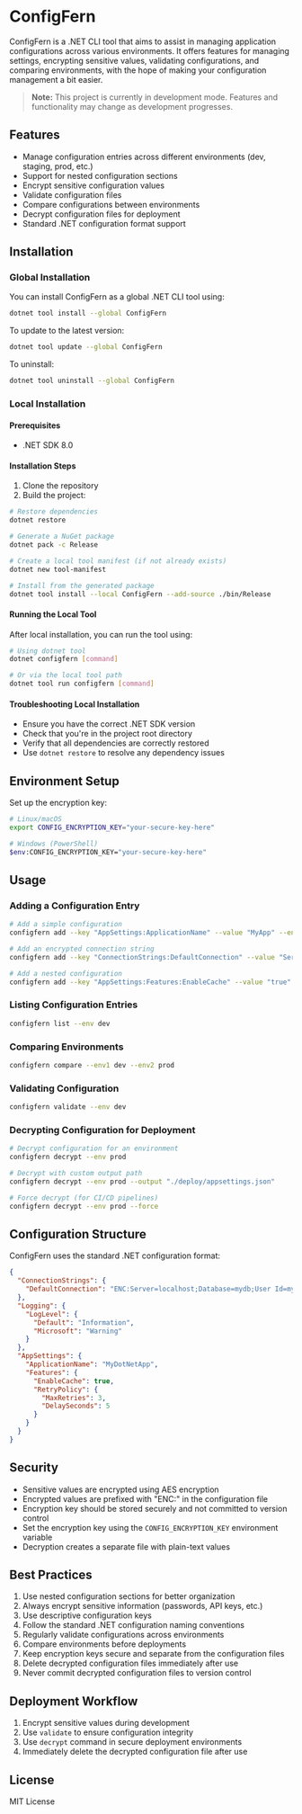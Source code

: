 # ConfigFern

ConfigFern is a .NET CLI tool that aims to assist in managing application configurations across various environments. It offers features for managing settings, encrypting sensitive values, validating configurations, and comparing environments, with the hope of making your configuration management a bit easier.

> **Note:** This project is currently in development mode. Features and functionality may change as development progresses.

## Features

- Manage configuration entries across different environments (dev, staging, prod, etc.)
- Support for nested configuration sections
- Encrypt sensitive configuration values
- Validate configuration files
- Compare configurations between environments
- Decrypt configuration files for deployment
- Standard .NET configuration format support

## Installation

### Global Installation

You can install ConfigFern as a global .NET CLI tool using:

```bash
dotnet tool install --global ConfigFern
```

To update to the latest version:

```bash
dotnet tool update --global ConfigFern
```

To uninstall:

```bash
dotnet tool uninstall --global ConfigFern
```

### Local Installation

#### Prerequisites
- .NET SDK 8.0

#### Installation Steps

1. Clone the repository
2. Build the project:
```bash
# Restore dependencies
dotnet restore

# Generate a NuGet package
dotnet pack -c Release

# Create a local tool manifest (if not already exists)
dotnet new tool-manifest

# Install from the generated package
dotnet tool install --local ConfigFern --add-source ./bin/Release
```

#### Running the Local Tool

After local installation, you can run the tool using:
```bash
# Using dotnet tool
dotnet configfern [command]

# Or via the local tool path
dotnet tool run configfern [command]
```

#### Troubleshooting Local Installation
- Ensure you have the correct .NET SDK version
- Check that you're in the project root directory
- Verify that all dependencies are correctly restored
- Use `dotnet restore` to resolve any dependency issues

## Environment Setup

Set up the encryption key:
```bash
# Linux/macOS
export CONFIG_ENCRYPTION_KEY="your-secure-key-here"

# Windows (PowerShell)
$env:CONFIG_ENCRYPTION_KEY="your-secure-key-here"
```

## Usage

### Adding a Configuration Entry

```bash
# Add a simple configuration
configfern add --key "AppSettings:ApplicationName" --value "MyApp" --env "dev"

# Add an encrypted connection string
configfern add --key "ConnectionStrings:DefaultConnection" --value "Server=localhost;Database=mydb" --env "dev" --encrypted

# Add a nested configuration
configfern add --key "AppSettings:Features:EnableCache" --value "true" --env "prod"
```

### Listing Configuration Entries

```bash
configfern list --env dev
```

### Comparing Environments

```bash
configfern compare --env1 dev --env2 prod
```

### Validating Configuration

```bash
configfern validate --env dev
```

### Decrypting Configuration for Deployment

```bash
# Decrypt configuration for an environment
configfern decrypt --env prod

# Decrypt with custom output path
configfern decrypt --env prod --output "./deploy/appsettings.json"

# Force decrypt (for CI/CD pipelines)
configfern decrypt --env prod --force
```

## Configuration Structure

ConfigFern uses the standard .NET configuration format:

```json
{
  "ConnectionStrings": {
    "DefaultConnection": "ENC:Server=localhost;Database=mydb;User Id=myUsername;Password=myPassword;"
  },
  "Logging": {
    "LogLevel": {
      "Default": "Information",
      "Microsoft": "Warning"
    }
  },
  "AppSettings": {
    "ApplicationName": "MyDotNetApp",
    "Features": {
      "EnableCache": true,
      "RetryPolicy": {
        "MaxRetries": 3,
        "DelaySeconds": 5
      }
    }
  }
}
```

## Security

- Sensitive values are encrypted using AES encryption
- Encrypted values are prefixed with "ENC:" in the configuration file
- Encryption key should be stored securely and not committed to version control
- Set the encryption key using the `CONFIG_ENCRYPTION_KEY` environment variable
- Decryption creates a separate file with plain-text values

## Best Practices

1. Use nested configuration sections for better organization
2. Always encrypt sensitive information (passwords, API keys, etc.)
3. Use descriptive configuration keys
4. Follow the standard .NET configuration naming conventions
5. Regularly validate configurations across environments
6. Compare environments before deployments
7. Keep encryption keys secure and separate from the configuration files
8. Delete decrypted configuration files immediately after use
9. Never commit decrypted configuration files to version control

## Deployment Workflow

1. Encrypt sensitive values during development
2. Use `validate` to ensure configuration integrity
3. Use `decrypt` command in secure deployment environments
4. Immediately delete the decrypted configuration file after use

## License

MIT License 